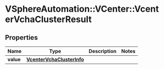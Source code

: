 # VSphereAutomation::VCenter::VcenterVchaClusterResult

## Properties
Name | Type | Description | Notes
------------ | ------------- | ------------- | -------------
**value** | [**VcenterVchaClusterInfo**](VcenterVchaClusterInfo.md) |  | 


